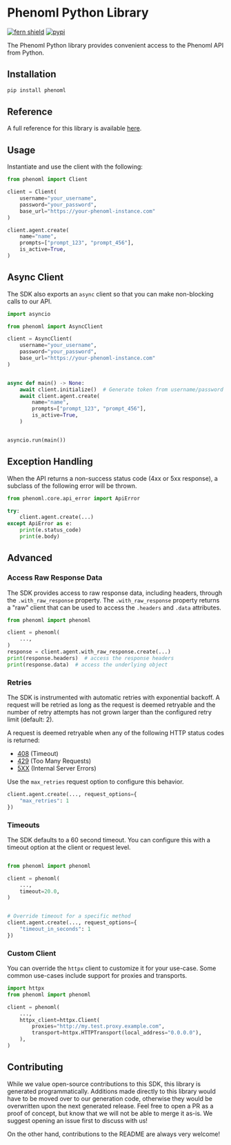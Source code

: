 # Phenoml Python Library

[![fern shield](https://img.shields.io/badge/%F0%9F%8C%BF-Built%20with%20Fern-brightgreen)](https://buildwithfern.com?utm_source=github&utm_medium=github&utm_campaign=readme&utm_source=https%3A%2F%2Fgithub.com%2Ffern-demo%2Fphenoml-python-sdk)
[![pypi](https://img.shields.io/pypi/v/phenoml)](https://pypi.python.org/pypi/phenoml)

The Phenoml Python library provides convenient access to the Phenoml API from Python.

## Installation

```sh
pip install phenoml
```

## Reference

A full reference for this library is available [here](https://github.com/phenoml/phenoml-python-sdk/blob/HEAD/./reference.md).

## Usage

Instantiate and use the client with the following:

```python
from phenoml import Client

client = Client(
    username="your_username",
    password="your_password",
    base_url="https://your-phenoml-instance.com"
)

client.agent.create(
    name="name",
    prompts=["prompt_123", "prompt_456"],
    is_active=True,
)
```

## Async Client

The SDK also exports an `async` client so that you can make non-blocking calls to our API.

```python
import asyncio

from phenoml import AsyncClient

client = AsyncClient(
    username="your_username",
    password="your_password",
    base_url="https://your-phenoml-instance.com"
)


async def main() -> None:
    await client.initialize()  # Generate token from username/password
    await client.agent.create(
        name="name",
        prompts=["prompt_123", "prompt_456"],
        is_active=True,
    )


asyncio.run(main())
```

## Exception Handling

When the API returns a non-success status code (4xx or 5xx response), a subclass of the following error
will be thrown.

```python
from phenoml.core.api_error import ApiError

try:
    client.agent.create(...)
except ApiError as e:
    print(e.status_code)
    print(e.body)
```

## Advanced

### Access Raw Response Data

The SDK provides access to raw response data, including headers, through the `.with_raw_response` property.
The `.with_raw_response` property returns a "raw" client that can be used to access the `.headers` and `.data` attributes.

```python
from phenoml import phenoml

client = phenoml(
    ...,
)
response = client.agent.with_raw_response.create(...)
print(response.headers)  # access the response headers
print(response.data)  # access the underlying object
```

### Retries

The SDK is instrumented with automatic retries with exponential backoff. A request will be retried as long
as the request is deemed retryable and the number of retry attempts has not grown larger than the configured
retry limit (default: 2).

A request is deemed retryable when any of the following HTTP status codes is returned:

- [408](https://developer.mozilla.org/en-US/docs/Web/HTTP/Status/408) (Timeout)
- [429](https://developer.mozilla.org/en-US/docs/Web/HTTP/Status/429) (Too Many Requests)
- [5XX](https://developer.mozilla.org/en-US/docs/Web/HTTP/Status/500) (Internal Server Errors)

Use the `max_retries` request option to configure this behavior.

```python
client.agent.create(..., request_options={
    "max_retries": 1
})
```

### Timeouts

The SDK defaults to a 60 second timeout. You can configure this with a timeout option at the client or request level.

```python

from phenoml import phenoml

client = phenoml(
    ...,
    timeout=20.0,
)


# Override timeout for a specific method
client.agent.create(..., request_options={
    "timeout_in_seconds": 1
})
```

### Custom Client

You can override the `httpx` client to customize it for your use-case. Some common use-cases include support for proxies
and transports.

```python
import httpx
from phenoml import phenoml

client = phenoml(
    ...,
    httpx_client=httpx.Client(
        proxies="http://my.test.proxy.example.com",
        transport=httpx.HTTPTransport(local_address="0.0.0.0"),
    ),
)
```

## Contributing

While we value open-source contributions to this SDK, this library is generated programmatically.
Additions made directly to this library would have to be moved over to our generation code,
otherwise they would be overwritten upon the next generated release. Feel free to open a PR as
a proof of concept, but know that we will not be able to merge it as-is. We suggest opening
an issue first to discuss with us!

On the other hand, contributions to the README are always very welcome!
